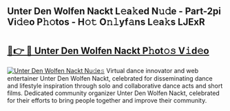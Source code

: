 ## Unter Den Wolfen Nackt L𝚎a𝚔ed N𝚞𝚍e - Part-2pi Vi𝚍𝚎o P𝚑𝚘tos - H𝚘𝚝 O𝚗𝚕yf𝚊ns L𝚎a𝚔s LJExR

# <h2><a href="http://kfa1z2.oniu.top/?m=Unter+Den+Wolfen+Nackt">🔗👉 🔴 Unter Den Wolfen Nackt P𝚑ot𝚘𝚜 V𝚒d𝚎o</a></h2>

[![Unter Den Wolfen Nackt Nu𝚍e𝚜](https://i.imgur.com/0qMVB7G.gif)](http://kfa1z2.oniu.top/?m=Unter+Den+Wolfen+Nackt)
Virtual dance innovator and web entertainer Unter Den Wolfen Nackt, celebrated for disseminating dance and lifestyle inspiration through solo and collaborative dance acts and short films. Dedicated community organizer Unter Den Wolfen Nackt, celebrated for their efforts to bring people together and improve their community.  
